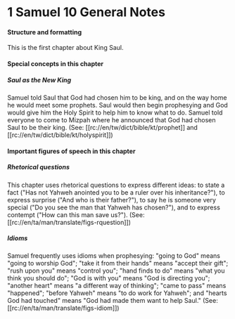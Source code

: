 # 1 Samuel 10 General Notes

#### Structure and formatting

This is the first chapter about King Saul.

#### Special concepts in this chapter
##### Saul as the New King
Samuel told Saul that God had chosen him to be king, and on the way home he would meet some prophets. Saul would then begin prophesying and God would give him the Holy Spirit to help him to know what to do. Samuel told everyone to come to Mizpah where he announced that God had chosen Saul to be their king. (See: [[rc://en/tw/dict/bible/kt/prophet]] and [[rc://en/tw/dict/bible/kt/holyspirit]])

#### Important figures of speech in this chapter

##### Rhetorical questions
 
This chapter uses rhetorical questions to express different ideas: to state a fact ("Has not Yahweh anointed you to be a ruler over his inheritance?"), to express surprise ("And who is their father?"), to say he is someone very special ("Do you see the man that Yahweh has chosen?"), and to express contempt ("How can this man save us?"). (See: [[rc://en/ta/man/translate/figs-rquestion]])

##### Idioms

Samuel frequently uses idioms when prophesying: "going to God" means "going to worship God"; "take it from their hands" means "accept their gift"; "rush upon you" means "control you"; "hand finds to do" means "what you think you should do"; "God is with you" means "God is directing you"; "another heart" means "a different way of thinking"; "came to pass" means "happened"; "before Yahweh" means "to do work for Yahweh"; and "hearts God had touched" means "God had made them want to help Saul." (See: [[rc://en/ta/man/translate/figs-idiom]])
